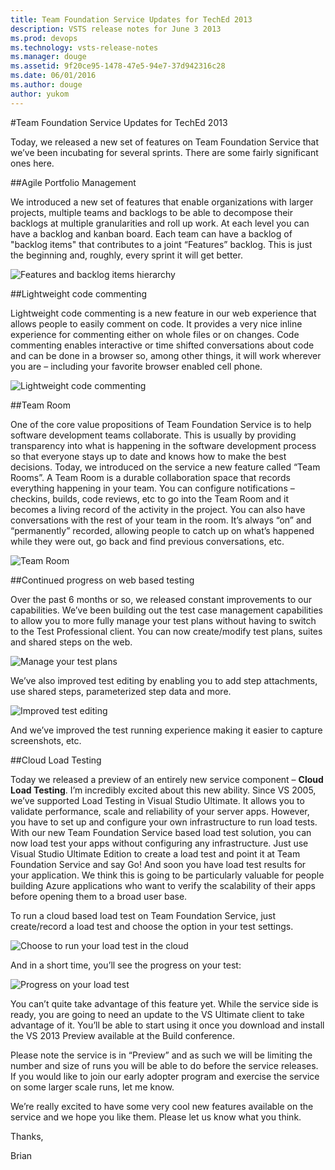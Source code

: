 ```yaml
---
title: Team Foundation Service Updates for TechEd 2013
description: VSTS release notes for June 3 2013
ms.prod: devops
ms.technology: vsts-release-notes
ms.manager: douge
ms.assetid: 9f20ce95-1478-47e5-94e7-37d942316c28
ms.date: 06/01/2016
ms.author: douge
author: yukom
---
```


#Team Foundation Service Updates for TechEd 2013

Today, we released a new set of features on Team Foundation Service that we’ve been incubating for several sprints. There are some fairly significant ones here.

##Agile Portfolio Management

We introduced a new set of features that enable organizations with larger projects, multiple teams and backlogs to be able to decompose their backlogs at multiple granularities and roll up work. At each level you can have a backlog and kanban board. Each team can have a backlog of "backlog items" that contributes to a joint “Features” backlog. This is just the beginning and, roughly, every sprint it will get better.

![Features and backlog items hierarchy](_img/6_03_01.png)

##Lightweight code commenting

Lightweight code commenting is a new feature in our web experience that allows people to easily comment on code. It provides a very nice inline experience for commenting either on whole files or on changes. Code commenting enables interactive or time shifted conversations about code and can be done in a browser so, among other things, it will work wherever you are – including your favorite browser enabled cell phone.

![Lightweight code commenting](_img/6_03_02.png)

##Team Room

One of the core value propositions of Team Foundation Service is to help software development teams collaborate. This is usually by providing transparency into what is happening in the software development process so that everyone stays up to date and knows how to make the best decisions. Today, we introduced on the service a new feature called “Team Rooms”.  A Team Room is a durable collaboration space that records everything happening in your team. You can configure notifications – checkins, builds, code reviews, etc to go into the Team Room and it becomes a living record of the activity in the project. You can also have conversations with the rest of your team in the room. It’s always “on” and “permanently” recorded, allowing people to catch up on what’s happened while they were out, go back and find previous conversations, etc.

![Team Room](_img/6_03_03.png)

##Continued progress on web based testing

Over the past 6 months or so, we released constant improvements to our capabilities. We’ve been building out the test case management capabilities to allow you to more fully manage your test plans without having to switch to the Test Professional client. You can now create/modify test plans, suites and shared steps on the web.

![Manage your test plans](_img/6_03_04.png)

We’ve also improved test editing by enabling you to add step attachments, use shared steps, parameterized step data and more.

![Improved test editing](_img/6_03_05.png)

And we’ve improved the test running experience making it easier to capture screenshots, etc.

##Cloud Load Testing

Today we released a preview of an entirely new service component – **Cloud Load Testing**. I’m incredibly excited about this new ability.  Since VS 2005, we’ve supported Load Testing in Visual Studio Ultimate.  It allows you to validate performance, scale and reliability of your server apps. However, you have to set up and configure your own infrastructure to run load tests. With our new Team Foundation Service based load test solution, you can now load test your apps without configuring any infrastructure. Just use Visual Studio Ultimate Edition to create a load test and point it at Team Foundation Service and say Go!  And soon you have load test results for your application. We think this is going to be particularly valuable for people building Azure applications who want to verify the scalability of their apps before opening them to a broad user base.

To run a cloud based load test on Team Foundation Service, just create/record a load test and choose the option in your test settings.

![Choose to run your load test in the cloud](_img/6_03_06.png)

And in a short time, you’ll see the progress on your test:

![Progress on your load test](_img/6_03_07.png)

You can’t quite take advantage of this feature yet. While the service side is ready, you are going to need an update to the VS Ultimate client to take advantage of it. You’ll be able to start using it once you download and install the VS 2013 Preview available at the Build conference.

Please note the service is in “Preview” and as such we will be limiting the number and size of runs you will be able to do before the service releases. If you would like to join our early adopter program and exercise the service on some larger scale runs, let me know.

We’re really excited to have some very cool new features available on the service and we hope you like them. Please let us know what you think.

Thanks,

Brian

